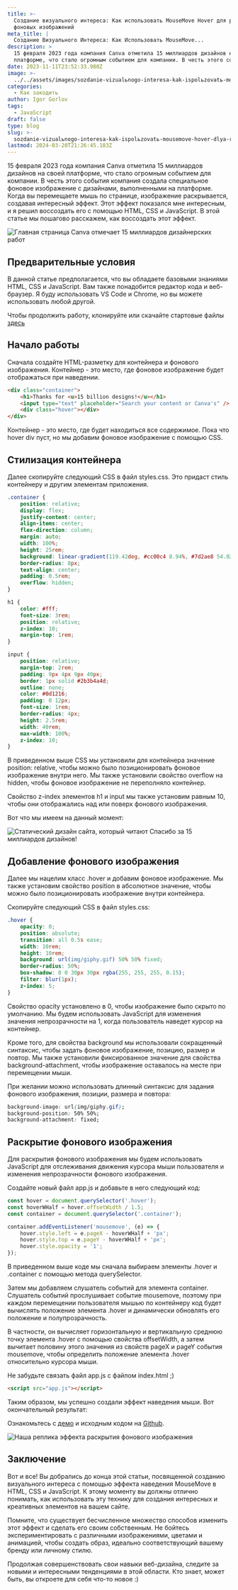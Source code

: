 ```yaml
---
title: >-
  Создание визуального интереса: Как использовать MouseMove Hover для раскрытия
  фоновых изображений
meta_title: |
  Создание Визуального Интереса: Как Использовать MouseMove...
description: >
  15 февраля 2023 года компания Canva отметила 15 миллиардов дизайнов на своей
  платформе, что стало огромным событием для компании. В честь этого события...
date: 2023-11-11T23:52:33.980Z
image: >-
  ../../assets/images/sozdanie-vizualьnogo-interesa-kak-ispolьzovatь-mousemove-hover-dlya-raskrytiya-fonovyh-izobrazhenij-Nov-12-2023.avif
categories:
  - Как закодить
author: Igor Gorlov
tags:
  - JavaScript
draft: false
type: blog
slug: >-
  sozdanie-vizualьnogo-interesa-kak-ispolьzovatь-mousemove-hover-dlya-raskrytiya-fonovyh-izobrazhenij
lastmod: 2024-03-20T21:26:45.183Z
---
```


15 февраля 2023 года компания Canva отметила 15 миллиардов дизайнов на своей платформе, что стало огромным событием для компании. В честь этого события компания создала специальное фоновое изображение с дизайнами, выполненными на платформе. Когда вы перемещаете мышь по странице, изображение раскрывается, создавая интересный эффект. Этот эффект показался мне интересным, и я решил воссоздать его с помощью HTML, CSS и JavaScript. В этой статье мы пошагово расскажем, как воссоздать этот эффект.

![Главная страница Canva отмечает 15 миллиардов дизайнерских работ](https://res.cloudinary.com/practicaldev/image/fetch/s--PY0LV80B--/c_limit%2Cf_auto%2Cfl_progressive%2Cq_66%2Cw_800/https://dev-to-uploads.s3.amazonaws.com/uploads/articles/y9g12a49e8j054v4y8n8.gif)

## Предварительные условия

В данной статье предполагается, что вы обладаете базовыми знаниями HTML, CSS и JavaScript. Вам также понадобится редактор кода и веб-браузер. Я буду использовать VS Code и Chrome, но вы можете использовать любой другой.

Чтобы продолжить работу, клонируйте или скачайте стартовые файлы [здесь](https://github.com/israelmitolu/Reveal-Background-Image-Mousemove)

## Начало работы

Сначала создайте HTML-разметку для контейнера и фонового изображения. Контейнер - это место, где фоновое изображение будет отображаться при наведении.

```html
<div class="container">
	<h1>Thanks for <u>15 billion designs!</u></h1>
	<input type="text" placeholder="Search your content or Canva's" />
	<div class="hover"></div>
</div>
```

Контейнер - это место, где будет находиться все содержимое. Пока что hover div пуст, но мы добавим фоновое изображение с помощью CSS.

## Стилизация контейнера

Далее скопируйте следующий CSS в файл styles.css. Это придаст стиль контейнеру и другим элементам приложения.

```css
.container {
	position: relative;
	display: flex;
	justify-content: center;
	align-items: center;
	flex-direction: column;
	margin: auto;
	width: 100%;
	height: 25rem;
	background: linear-gradient(119.42deg, #cc00c4 8.94%, #7d2ae8 54.02%, #00c4cc 95.49%);
	border-radius: 8px;
	text-align: center;
	padding: 0.5rem;
	overflow: hidden;
}

h1 {
	color: #fff;
	font-size: 3rem;
	position: relative;
	z-index: 10;
	margin-top: 1rem;
}

input {
	position: relative;
	margin-top: 2rem;
	padding: 9px 4px 9px 40px;
	border: 1px solid #2b3b4a4d;
	outline: none;
	color: #0d1216;
	padding: 0 12px;
	font-size: 1rem;
	border-radius: 4px;
	height: 2.5rem;
	width: 40rem;
	max-width: 100%;
	z-index: 10;
}
```

В приведенном выше CSS мы установили для контейнера значение position: relative, чтобы можно было позиционировать фоновое изображение внутри него. Мы также установили свойство overflow на hidden, чтобы фоновое изображение не переполняло контейнер.

Свойство z-index элементов h1 и input мы также установим равным 10, чтобы они отображались над или поверх фонового изображения.

Вот что мы имеем на данный момент:

![Статический дизайн сайта, который читают Спасибо за 15 миллиардов дизайнов!](https://res.cloudinary.com/practicaldev/image/fetch/s--QSNz3u93--/c_limit%2Cf_auto%2Cfl_progressive%2Cq_auto%2Cw_800/https://dev-to-uploads.s3.amazonaws.com/uploads/articles/2fj8sywc4t6phv76bygx.png)

## Добавление фонового изображения

Далее мы нацелим класс .hover и добавим фоновое изображение. Мы также установим свойство position в абсолютное значение, чтобы можно было позиционировать изображение внутри контейнера.

Скопируйте следующий CSS в файл styles.css:

```css
.hover {
	opacity: 0;
	position: absolute;
	transition: all 0.5s ease;
	width: 10rem;
	height: 10rem;
	background: url(img/giphy.gif) 50% 50% fixed;
	border-radius: 50%;
	box-shadow: 0 0 30px 30px rgba(255, 255, 255, 0.15);
	filter: blur(1px);
	z-index: 5;
}
```

Свойство opacity установлено в 0, чтобы изображение было скрыто по умолчанию. Мы будем использовать JavaScript для изменения значения непрозрачности на 1, когда пользователь наведет курсор на контейнер.

Кроме того, для свойства background мы использовали сокращенный синтаксис, чтобы задать фоновое изображение, позицию, размер и повтор. Мы также установили фиксированное значение для свойства background-attachment, чтобы изображение оставалось на месте при перемещении мыши.

При желании можно использовать длинный синтаксис для задания фонового изображения, позиции, размера и повтора:

```css
background-image: url(img/giphy.gif);
background-position: 50% 50%;
background-attachment: fixed;
```

## Раскрытие фонового изображения

Для раскрытия фонового изображения мы будем использовать JavaScript для отслеживания движения курсора мыши пользователя и изменения непрозрачности фонового изображения.

Создайте новый файл app.js и добавьте в него следующий код:

```javascript
const hover = document.querySelector('.hover');
const hoverWHalf = hover.offsetWidth / 1.5;
const container = document.querySelector('.container');

container.addEventListener('mousemove', (e) => {
	hover.style.left = e.pageX - hoverWHalf + 'px';
	hover.style.top = e.pageY - hoverWHalf + 'px';
	hover.style.opacity = '1';
});
```

В приведенном выше коде мы сначала выбираем элементы .hover и .container с помощью метода querySelector.

Затем мы добавляем слушатель событий для элемента container. Слушатель событий прослушивает событие mousemove, поэтому при каждом перемещении пользователя мышью по контейнеру код будет вычислять положение элемента .hover и динамически обновлять его положение и полупрозрачность.

В частности, он вычисляет горизонтальную и вертикальную среднюю точку элемента .hover с помощью свойства offsetWidth, а затем вычитает половину этого значения из свойств pageX и pageY события mousemove, чтобы определить положение элемента .hover относительно курсора мыши.

Не забудьте связать файл app.js с файлом index.html ;)

```html
<script src="app.js"></script>
```

Таким образом, мы успешно создали эффект наведения мыши. Вот окончательный результат:

Ознакомьтесь с [демо](https://reveal-background-image.netlify.app/) и исходным кодом на [Github](https://github.com/israelmitolu/Reveal-Background-Image-Mousemove).

![Наша реплика эффекта раскрытия фонового изображения](https://res.cloudinary.com/practicaldev/image/fetch/s--6Abte2NW--/c_limit%2Cf_auto%2Cfl_progressive%2Cq_66%2Cw_800/https://dev-to-uploads.s3.amazonaws.com/uploads/articles/rk33w6mzj8wykbuabtrr.gif)

## Заключение

Вот и все! Вы добрались до конца этой статьи, посвященной созданию визуального интереса с помощью эффекта наведения MouseMove в HTML, CSS и JavaScript. К этому моменту вы должны отлично понимать, как использовать эту технику для создания интересных и креативных элементов на вашем сайте.

Помните, что существует бесчисленное множество способов изменить этот эффект и сделать его своим собственным. Не бойтесь экспериментировать с различными изображениями, цветами и анимацией, чтобы создать образ, идеально соответствующий вашему бренду или личному стилю.

Продолжая совершенствовать свои навыки веб-дизайна, следите за новыми и интересными тенденциями в этой области. Кто знает, может быть, вы откроете для себя что-то новое :)
